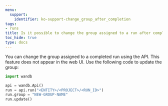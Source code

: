 ```yaml
---
menu:
  support:
    identifier: ko-support-change_group_after_completion
tags:
- runs
title: Is it possible to change the group assigned to a run after completion?
toc_hide: true
type: docs
---
```


You can change the group assigned to a completed run using the API. This feature does not appear in the web UI. Use the following code to update the group:

```python
import wandb

api = wandb.Api()
run = api.run("<ENTITY>/<PROJECT>/<RUN_ID>")
run.group = "NEW-GROUP-NAME"
run.update()
```
